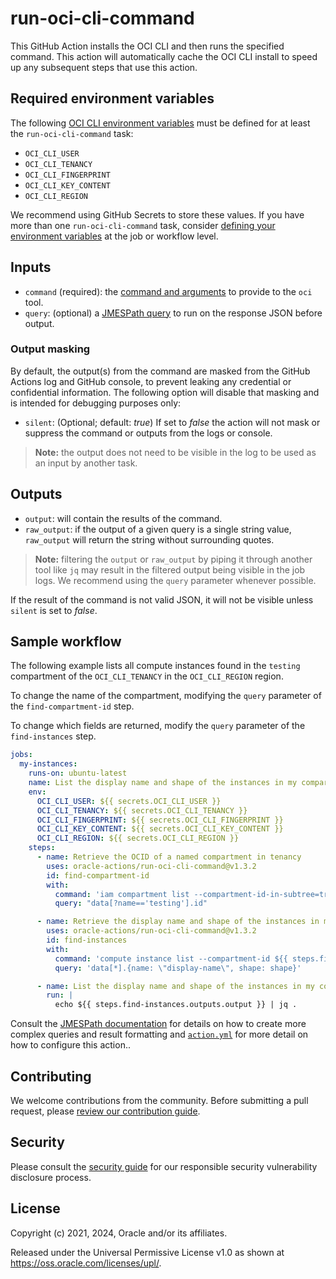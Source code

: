 # run-oci-cli-command

This GitHub Action installs the OCI CLI and then runs the specified command. This action will automatically cache the
OCI CLI install to speed up any subsequent steps that use this action.

## Required environment variables

The following [OCI CLI environment variables][1] must be defined for at least the `run-oci-cli-command` task:

- `OCI_CLI_USER`
- `OCI_CLI_TENANCY`
- `OCI_CLI_FINGERPRINT`
- `OCI_CLI_KEY_CONTENT`
- `OCI_CLI_REGION`

We recommend using GitHub Secrets to store these values. If you have more than one `run-oci-cli-command` task, consider
[defining your environment variables][2] at the job or workflow level.

## Inputs

- `command` (required): the [command and arguments][3] to provide to the `oci` tool.
- `query`: (optional) a [JMESPath query][4] to run on the response JSON before output.

### Output masking

By default, the output(s) from the command are masked from the GitHub Actions log and GitHub console, to prevent leaking
any credential or confidential information. The following option will disable that masking and is intended for debugging
purposes only:

- `silent`: (Optional; default: _true_) If set to _false_ the action will not mask or suppress the command or outputs
  from the logs or console.

> **Note:** the output does not need to be visible in the log to be used as an input by another task.

## Outputs

- `output`: will contain the results of the command.
- `raw_output`: if the output of a given query is a single string value, `raw_output` will return the string without
  surrounding quotes.

> **Note:** filtering the `output` or `raw_output` by piping it through another tool like `jq` may result in the
> filtered output being visible in the job logs. We recommend using the `query` parameter whenever possible.

If the result of the command is not valid JSON, it will not be visible unless `silent` is set to _false_.

## Sample workflow

The following example lists all compute instances found in the `testing` compartment of the `OCI_CLI_TENANCY` in the
`OCI_CLI_REGION` region.

To change the name of the compartment, modifying the `query` parameter of the `find-compartment-id` step.

To change which fields are returned, modify the `query` parameter of the `find-instances` step.

```yaml
jobs:
  my-instances:
    runs-on: ubuntu-latest
    name: List the display name and shape of the instances in my compartment
    env:
      OCI_CLI_USER: ${{ secrets.OCI_CLI_USER }}
      OCI_CLI_TENANCY: ${{ secrets.OCI_CLI_TENANCY }}
      OCI_CLI_FINGERPRINT: ${{ secrets.OCI_CLI_FINGERPRINT }}
      OCI_CLI_KEY_CONTENT: ${{ secrets.OCI_CLI_KEY_CONTENT }}
      OCI_CLI_REGION: ${{ secrets.OCI_CLI_REGION }}
    steps:
      - name: Retrieve the OCID of a named compartment in tenancy
        uses: oracle-actions/run-oci-cli-command@v1.3.2
        id: find-compartment-id
        with:
          command: 'iam compartment list --compartment-id-in-subtree=true'
          query: "data[?name=='testing'].id"

      - name: Retrieve the display name and shape of the instances in my compartment
        uses: oracle-actions/run-oci-cli-command@v1.3.2
        id: find-instances
        with:
          command: 'compute instance list --compartment-id ${{ steps.find-compartment-id.outputs.raw_output }}'
          query: 'data[*].{name: \"display-name\", shape: shape}'

      - name: List the display name and shape of the instances in my compartment
        run: |
          echo ${{ steps.find-instances.outputs.output }} | jq .
```

Consult the [JMESPath documentation][4] for details on how to create more complex queries and result formatting and
[`action.yml`](./action.yml) for more detail on how to configure this action..

## Contributing

We welcome contributions from the community. Before submitting a pull request, please
[review our contribution guide](./CONTRIBUTING.md).

## Security

Please consult the [security guide](./SECURITY.md) for our responsible security vulnerability disclosure process.

## License

Copyright (c) 2021, 2024, Oracle and/or its affiliates.

Released under the Universal Permissive License v1.0 as shown at <https://oss.oracle.com/licenses/upl/>.

[1]: https://docs.oracle.com/en-us/iaas/Content/API/SDKDocs/clienvironmentvariables.htm
[2]: https://docs.github.com/en/actions/learn-github-actions/environment-variables
[3]: https://docs.oracle.com/en-us/iaas/tools/oci-cli/3.2.0/oci_cli_docs/
[4]: https://jmespath.org/
